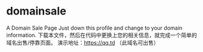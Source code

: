# domainsale
A Domain Sale Page
Just down this profile and change to your domain information.
下载本文件，然后在代码中更换上您的相关信息，就完成一个简单的域名出售/停靠页面。
演示地址：https://qq.td   （此域名可出售）
